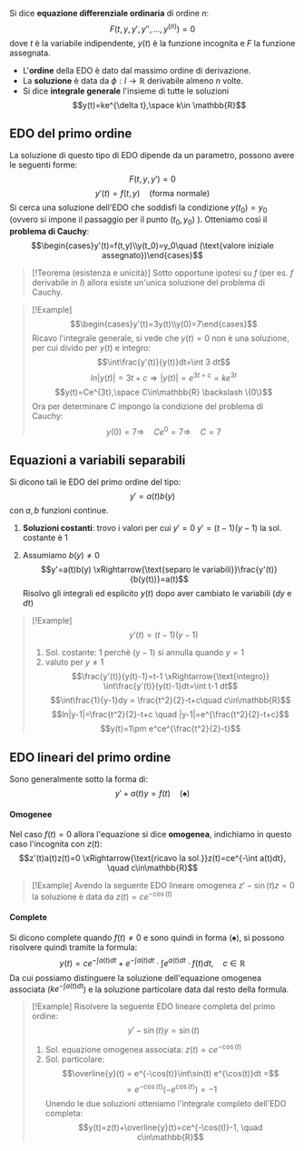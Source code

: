 Si dice **equazione differenziale ordinaria** di ordine $n$:
$$F(t,y,y',y'',...,y^{(n)})=0$$
dove $t$ è la variabile indipendente, $y(t)$ è la funzione incognita e $F$ la funzione assegnata.
- L'**ordine** della EDO è dato dal massimo ordine di derivazione.
- La **soluzione** è data da $\phi :I \to \mathbb{R}$ derivabile almeno $n$ volte.
- Si dice **integrale generale** l'insieme di tutte le soluzioni
$$y(t)=ke^{\delta t},\space k\in \mathbb{R}$$

## EDO del primo ordine
La soluzione di questo tipo di EDO dipende da un parametro, possono avere le seguenti forme:
$$F(t,y,y')=0$$
$$y'(t)=f(t,y)\quad (\text{forma normale})$$
Si cerca una soluzione dell'EDO che soddisfi la condizione $y(t_0)=y_0$ (ovvero si impone il passaggio per il punto $(t_0,y_0)$ ).
Otteniamo così il **problema di Cauchy**:
$$\begin{cases}y'(t)=f(t,y)\\y(t_0)=y_0\quad (\text{valore iniziale assegnato})\end{cases}$$

>[!Teorema (esistenza e unicità)]
>Sotto opportune ipotesi su $f$ (per es. $f$ derivabile in $I$) allora esiste un'unica soluzione del problema di Cauchy.

>[!Example]
>$$\begin{cases}y'(t)=3y(t)\\y(0)=7\end{cases}$$
>Ricavo l'integrale generale, si vede che $y(t)=0$ non è una soluzione, per cui divido per $y(t)$ e integro:
>$$\int\frac{y'(t)}{y(t)}dt=\int 3 dt$$
>$$ln|y(t)|=3t+c \Rightarrow |y(t)|=e^{3t+c}=ke^{3t}$$
>$$y(t)=Ce^{3t},\space C\in\mathbb{R} \backslash \{0\}$$
>Ora per determinare $C$ impongo la condizione del problema di Cauchy:
>$$y(0)=7\Rightarrow \quad Ce^0=7\Rightarrow \quad C=7$$


## Equazioni a variabili separabili
Si dicono tali le EDO del primo ordine del tipo:
$$y'=a(t)b(y)$$
con $a, b$ funzioni continue.

1. **Soluzioni costanti**: trovo i valori per cui $y'=0$
	$y'=(t-1)(y-1)$ la sol. costante è $1$

2. Assumiamo $b(y)\neq 0$ 
	$$y'=a(t)b(y) \xRightarrow{\text{separo le variabili}}\frac{y'(t)}{b(y(t))}=a(t)$$
	Risolvo gli integrali ed esplicito $y(t)$ dopo aver cambiato le variabili ($dy$ e $dt$)

>[!Example]
>$$y'(t)=(t-1)(y-1)$$
>1. Sol. costante: $1$ perchè $(y-1)$ si annulla quando $y = 1$
>2. valuto per $y\neq 1$ 
>	$$\frac{y'(t)}{y(t)-1}=t-1 \xRightarrow{\text{integro}} \int\frac{y'(t)}{y(t)-1}dt=\int t-1 dt$$
>	$$\int\frac{1}{y-1}dy = \frac{t^2}{2}-t+c\quad c\in\mathbb{R}$$
>	$$ln|y-1|=\frac{t^2}{2}-t+c \quad |y-1|=e^{\frac{t^2}{2}-t+c}$$
>	$$y(t)=1\pm e^ce^{\frac{t^2}{2}-t}$$

## EDO lineari del primo ordine
Sono generalmente sotto la forma di:
$$y'+a(t)y=f(t) \quad (\spadesuit)$$

#### Omogenee
Nel caso $f(t) = 0$ allora l'equazione si dice **omogenea**, indichiamo in questo caso l'incognita con $z(t)$:
$$z'(t)a(t)z(t)=0 \xRightarrow{\text{ricavo la sol.}}z(t)=ce^{-\int a(t)dt}, \quad c\in\mathbb{R}$$
>[!Example]
>Avendo la seguente EDO lineare omogenea $z'-\sin(t) z=0$ la soluzione è data da $z(t)=ce^{-\cos(t)}$

#### Complete
Si dicono complete quando $f(t) \neq 0$ e sono quindi in forma $(\spadesuit)$, si possono risolvere quindi tramite la formula:
$$y(t)=ce^{-\int a(t)dt}+e^{-\int a(t)dt}\cdot \int e^{a(t) dt}\cdot f(t)dt, \quad c\in\mathbb{R}$$
Da cui possiamo distinguere la soluzione dell'equazione omogenea associata ($ke^{-\int a(t)dt}$) e la soluzione particolare data dal resto della formula.

>[!Example]
>Risolvere la seguente EDO lineare completa del primo ordine:
>$$y'-\sin(t) y = \sin(t)$$
>1. Sol. equazione omogenea associata: $z(t)=ce^{-\cos(t)}$
>2. Sol. particolare:
>$$\overline{y}(t) = e^{-\cos(t)}\int\sin(t) e^{\cos(t)}dt =$$
>$$= e^{-\cos(t)}(-e^{\cos(t)}) = -1$$
>Unendo le due soluzioni otteniamo l'integrale completo dell'EDO completa:
>$$y(t)=z(t)+\overline{y}(t)=ce^{-\cos(t)}-1, \quad c\in\mathbb{R}$$
